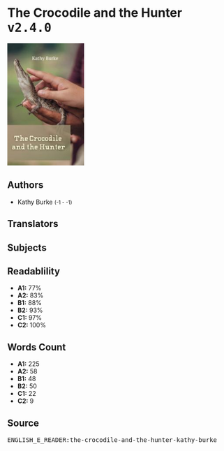 # The Crocodile and the Hunter <kbd>v2.4.0</kbd>

![](./cover.medium.jpg "")

## Authors


 - Kathy Burke <small>(-1 - -1)</small>

## Translators



## Subjects



## Readablility


 - **A1:** 77%
 - **A2:** 83%
 - **B1:** 88%
 - **B2:** 93%
 - **C1:** 97%
 - **C2:** 100%

## Words Count


 - **A1:** 225
 - **A2:** 58
 - **B1:** 48
 - **B2:** 50
 - **C1:** 22
 - **C2:** 9

## Source


<kbd>ENGLISH_E_READER:the-crocodile-and-the-hunter-kathy-burke</kbd>
